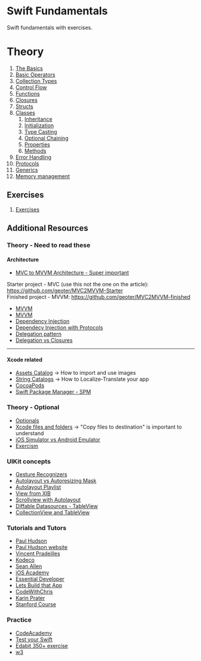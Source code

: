 # Swift Fundamentals

Swift fundamentals with exercises.

# Theory

1. [The Basics](https://github.com/geoter/Swift-Fundamentals/blob/main/theory/1.%20The%20Basics.md)
2. [Basic Operators](https://github.com/geoter/Swift-Fundamentals/blob/main/theory/2.%20Basic%20Operators.md)
3. [Collection Types](https://github.com/geoter/Swift-Fundamentals/blob/main/theory/3.%20Collection%20Types.md) 
4. [Control Flow](https://github.com/geoter/Swift-Fundamentals/blob/main/theory/4.%20Control%20Flow.md)
5. [Functions](https://github.com/geoter/Swift-Fundamentals/blob/main/theory/5.%20Functions.md)
6. [Closures](https://github.com/geoter/Swift-Fundamentals/blob/main/theory/6.%20Closures.md)
7. [Structs](https://github.com/geoter/Swift-Fundamentals/blob/main/theory/7.%20Structs.md)
8. [Classes](https://github.com/geoter/Swift-Fundamentals/blob/main/theory/8.%20Classes.md)
    1. [Inheritance](https://github.com/geoter/Swift-Fundamentals/blob/main/theory/8.1.%20Inheritance.md)
    2. [Initialization](https://github.com/geoter/Bootcamp-Swift-Fundamentals/blob/main/theory/8.2.%20Initialization.md)
    3. [Type Casting](https://github.com/geoter/Bootcamp-Swift-Fundamentals/blob/main/theory/8.3.%20Type%20Casting.md)
    4. [Optional Chaining](https://github.com/geoter/Swift-Fundamentals/blob/main/theory/8.4.%20Optional%20Chaining.md)
    5. [Properties](https://github.com/geoter/Swift-Fundamentals/blob/main/theory/8.5.%20Properties.md)
    6. [Methods](https://github.com/geoter/Swift-Fundamentals/blob/main/theory/8.6.%20Methods.md)
9. [Error Handling](https://github.com/geoter/Swift-Fundamentals/blob/main/theory/9.%20Error%20Handling.md)
10. [Protocols](https://github.com/geoter/Swift-Fundamentals/blob/main/theory/10.%20Protocols.md)
11. [Generics](https://github.com/geoter/Swift-Fundamentals/blob/main/theory/11.%20Generics.md)
12. [Memory management](https://github.com/geoter/Swift-Fundamentals/blob/main/theory/12.%20Memory%20Management.md)


## Exercises 

1. [Exercises](https://github.com/geoter/Swift-Fundamentals/blob/main/exercises/)


## Additional Resources

### Theory - Need to read these
#### Architecture
* [MVC to MVVM Architecture - Super important](https://damlacim.medium.com/understanding-the-transition-from-mvc-to-mvvm-in-ios-projects-70387e167ed6)

Starter project - MVC (use this not the one on the article): https://github.com/geoter/MVC2MVVM-Starter <br>
Finished project - MVVM: https://github.com/geoter/MVC2MVVM-finished

* [MVVM](https://medium.com/dbs-tech-blog/how-to-successfully-implement-model-view-viewmodel-mvvm-architecture-pattern-in-ios-app-8ef97657f180)
* [MVVM](https://www.youtube.com/watch?v=bFoLlwuzAtk)
* [Dependency Injection](https://www.youtube.com/watch?v=l0QehVWz2i0)
* [Dependecy Injection with Protocols](https://www.youtube.com/watch?v=-ssAWP2rHp4)
* [Delegation pattern](https://www.youtube.com/watch?v=qiOKO8ta1n4)
* [Delegation vs Closures](https://www.youtube.com/watch?v=nsWXSnlMMyA)
------
#### Xcode related
* [Assets Catalog](https://www.youtube.com/watch?v=tfc8rrOEn2E) -> How to import and use images
* [String Catalogs](https://www.youtube.com/watch?v=slOQbTacj4k) -> How to Localize-Translate your app
* [CocoaPods](https://www.youtube.com/watch?v=QLm_3Ny_Fkg)
* [Swift Package Manager - SPM](https://www.youtube.com/watch?v=cpsDnGQPPCs)

### Theory - Optional
* [Optionals](https://developer.apple.com/documentation/swift/optional)
* [Xcode files and folders](https://developer.apple.com/documentation/xcode/managing-files-and-folders-in-your-xcode-project) -> "Copy files to destination" is important to understand
* [iOS Simulator vs Android Emulator](https://www.browserstack.com/emulators-simulators)
* [Exercism](https://exercism.org/tracks/swift/concepts)

### UIKit concepts
* [Gesture Recognizers](https://medium.com/@nayananp/ios-gesture-recognizers-f24b693162f6)
* [Autolayout vs Autoresizing Mask](https://www.advancedswift.com/autolayout-vs-autoresizing-masks/)
* [Autolayout Playlist](https://www.youtube.com/watch?v=27TFuaOpUsE&list=PL23Revp-82LI-MTPyLtvzTCDl-vJKwjlU)
* [View from XIB](https://medium.com/better-programming/swift-3-creating-a-custom-view-from-a-xib-ecdfe5b3a960)
* [Scrollview with Autolayout](https://medium.com/@barteknowacki/uiscrollview-explained-uiscrollview-with-auto-layout-and-content-layout-guides-tutorial-77cf158a47e3)
* [Diffable Datasources - TableView](https://www.youtube.com/watch?v=Q2SmtfaxuW8)
* [CollectionView and TableView](https://www.youtube.com/playlist?list=PL23Revp-82LKu3pw5-0QhLvK_N7cHEZJZ)

### Tutorials and Tutors
* [Paul Hudson](https://www.youtube.com/@twostraws)
* [Paul Hudson website](https://www.hackingwithswift.com)
* [Vincent Pradeilles](https://www.youtube.com/@v_pradeilles)
* [Kodeco](https://www.kodeco.com)
* [Sean Allen](https://www.youtube.com/@seanallen)
* [iOS Academy](https://www.youtube.com/@iOSAcademy)
* [Essential Developer](https://www.youtube.com/@EssentialDeveloper)
* [Lets Build that App](https://www.youtube.com/@LetsBuildThatApp)
* [CodeWithChris](https://www.youtube.com/@CodeWithChris/videos)
* [Karin Prater](https://www.youtube.com/@SwiftyPlace)
* [Stanford Course](https://www.youtube.com/playlist?list=PL5UTtTrQrh57Mfra_fh3RSmSsIRHsu6Rw)


### Practice
* [CodeAcademy](https://www.codecademy.com/projects/language/swift/practice) 
* [Test your Swift](https://www.hackingwithswift.com/test)
* [Edabit 350+ exercise](https://edabit.com/challenges/swift)
* [w3](https://www.w3resource.com/swift-programming-exercises/array/index.php)
